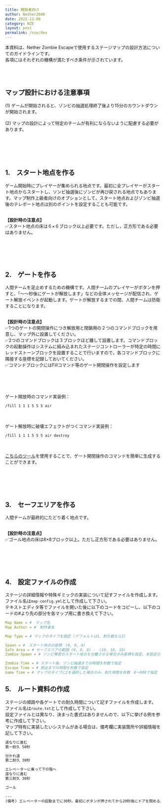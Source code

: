 ```yaml
---
title: 開発者向け
author: Nether2046
date: 2022-11-08
category: NZE
layout: post
permalink: /nze/dev
---
```


本資料は、Nether Zombie Escapeで使用するステージマップの設計方法についてのガイドラインです。<br>
各項にはそれぞれの機構が満たすべき条件が示されています。
<br><br><br><br>


## マップ設計における注意事項
(1) ゲームが開始されると、ゾンビの抽選処理終了後より15分のカウントダウンが開始されます。<br><br>
(2) マップの設計によって特定のチームが有利にならないように配慮する必要があります。<br><br>
<br><br><br><br>

  
## 1.　スタート地点を作る
ゲーム開始時にプレイヤーが集められる地点です。最初に全プレイヤーがスタート地点からスタートし、ソンビ抽選後にゾンビが再び戻される地点でもあります。マップ制作上級者向けのオプションとして，スタート地点およびゾンビ抽選後のテレポート地点は別のポイントを設定することも可能です。<br><br>

<b>【設計時の注意点】</b><br>
✅スタート地点の床は６×６ブロック以上必要です。ただし，正方形である必要はありません。<br>



<br><br><br><br>
## 2.　ゲートを作る
人間チームを足止めするための機構です。人間チームのプレイヤーがボタンを押すと、「〜〜秒後にゲートが解放します」などの全体メッセージが配信され、ゲート解放イベントが起動します。ゲートが解放するまでの間、人間チームは防衛することになります。<br><br>

<b>【設計時の注意点】</b><br>
✅1つのゲートの開閉操作につき解放用と閉鎖用の２つのコマンドブロックを用意し、マップ外に設置してください。<br>
✅2つのコマンドブロックは３ブロックほど離して設置します。コマンドブロックの起動操作はシステムに組み込まれたステージコントローラーが特定の時間にレッドストーンブロックを設置することで行いますので，各コマンドブロックに隣接する座標を記録しておいてください。<br>
✅コマンドブロックにはFillコマンド等のゲート開閉操作を設定します<br>
<br><br><br><br>

ゲート開放時のコマンド実装例：
```
/fill 1 1 1 5 5 5 air
```
<br><br>
ゲート解放時に破壊エフェクトがつくコマンド実装例：
```
/fill 1 1 1 5 5 5 air destroy
```

<br><br>
[こちらのツール](https://nze.nether-server.net/tools/gate)を使用することで、ゲート開閉操作のコマンドを簡単に生成することができます。

<br><br><br><br>


## 3.　セーフエリアを作る
人間チームが最終的にたどり着く地点です。<br><br>


<b>【設計時の注意点】</b><br>
✅ゴール地点の床は8×8ブロック以上。ただし正方形である必要はありません。<br>

<br><br><br><br>

## 4.　設定ファイルの作成
ステージの詳細情報や特殊ギミックの実装について記すファイルを作成します。<br>
ファイル名は```map-config.yml```として作成して下さい。  
テキストエディタ等でファイルを開いた後に以下のコードをコピーし、以下のコードの#より先の部分を各マップ用に書き換えて下さい。


```yml
Map Name = #　マップ名
Map Author = #　制作者名

Map Type = # マップのタイプを設定 (デフォルトは1、耐久戦なら2)

Spawn = #　スタート地点の座標　(0, 0, 0)
Safe Area = # セーフエリアの範囲 (0, 0, 0) -　(10, 10, 10)
Zombie Spawn = # ゾンビ陣営のスタート地点を分離させる場合のみ座標を設定。未設定の場合はSpawnに転送される

Zombie Time = # スタート後、ゾンビ抽選までの時間を秒数で指定
Escape Time = # 脱出までの時間を秒数で指定
Game Time = # マップのタイプに2を選択した場合のみ、耐久時間を秒数　0〜900で指定
```

  
## 5.　ルート資料の作成
ステージの順路や各ゲートでの耐久時間について記すファイルを作成します。<br>
ファイル名は```route.txt```として作成して下さい。  
設定ファイルとは異なり、決まった書式はありませんので、以下に挙げる例を参考に作成して下さい。<br>
マップ特有に実装したいシステムがある場合は、備考欄に実装箇所や詳細情報を記して下さい。<br>


```txt
道なりに進む
第一耐久 50秒

分かれ道
第二耐久 30秒

エレベーターに乗って下の階へ
道なりに進む
第三耐久 30秒

ゴール

---
(備考) エレベーターの起動までに30秒。最初にボタンが押されてから20秒後にドアを閉める。


```

<br><br><br><br>


